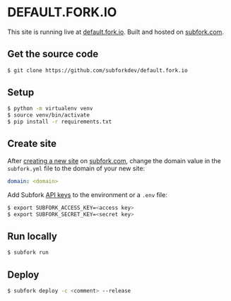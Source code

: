 
# DEFAULT.FORK.IO

This site is running live at [default.fork.io](https://default.fork.io). Built and hosted on [subfork.com](https://subfork.com).

## Get the source code

```bash
$ git clone https://github.com/subforkdev/default.fork.io
```

## Setup

```bash
$ python -m virtualenv venv
$ source venv/bin/activate
$ pip install -r requirements.txt
```

## Create site

After [creating a new site](https://docs.subfork.com/creating-your-site/) on [subfork.com](https://subfork.com), change the domain value
in the `subfork.yml` file to the domain of your new site:

```yaml
domain: <domain>
```

Add Subfork [API keys](https://docs.subfork.com/creating-your-site/#api-keys)
to the environment or a `.env` file:

```bash
$ export SUBFORK_ACCESS_KEY=<access key>
$ export SUBFORK_SECRET_KEY=<secret key>
```

## Run locally

```bash
$ subfork run
```

## Deploy

```bash
$ subfork deploy -c <comment> --release
```
